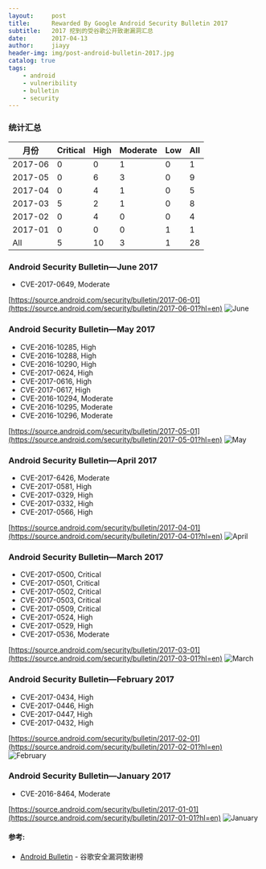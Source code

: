 ```yaml
---
layout:     post
title:      Rewarded By Google Android Security Bulletin 2017 
subtitle:   2017 挖到的受谷歌公开致谢漏洞汇总
date:       2017-04-13
author:     jiayy
header-img: img/post-android-bulletin-2017.jpg
catalog: true
tags:
    - android
    - vulneribility
    - bulletin
    - security
---
```


### 统计汇总

<table><thead>
<tr>
<th>月份</th>
<th>Critical</th>
<th>High</th>
<th>Moderate</th>
<th>Low</th>
<th>All</th>
</tr>
</thead><tbody>
<tr>
<tr>
<td>2017-06</td>
<td>0</td>
<td>0</td>
<td>1</td>
<td>0</td>
<td>1</td>
</tr>
<td>2017-05</td>
<td>0</td>
<td>6</td>
<td>3</td>
<td>0</td>
<td>9</td>
</tr>
<tr>
<td>2017-04</td>
<td>0</td>
<td>4</td>
<td>1</td>
<td>0</td>
<td>5</td>
</tr>
<tr>
<td>2017-03</td>
<td>5</td>
<td>2</td>
<td>1</td>
<td>0</td>
<td>8</td>
</tr>
<tr>
<td>2017-02</td>
<td>0</td>
<td>4</td>
<td>0</td>
<td>0</td>
<td>4</td>
</tr>
<tr>
<td>2017-01</td>
<td>0</td>
<td>0</td>
<td>0</td>
<td>1</td>
<td>1</td>
</tr>
<tr>
<td>All</td>
<td>5</td>
<td>10</td>
<td>3</td>
<td>1</td>
<td>28</td>
</tr>
</tbody></table>

### Android Security Bulletin—June 2017

* CVE-2017-0649, Moderate

[https://source.android.com/security/bulletin/2017-06-01](https://source.android.com/security/bulletin/2017-06-01?hl=en)
![June](https://cl.ly/2P330B0N3m0T/bulletin-20170601.png)

### Android Security Bulletin—May 2017

* CVE-2016-10285, High 
* CVE-2016-10288, High
* CVE-2016-10290, High 
* CVE-2017-0624, High 
* CVE-2017-0616, High 
* CVE-2017-0617, High 
* CVE-2016-10294, Moderate 
* CVE-2016-10295, Moderate 
* CVE-2016-10296, Moderate

[https://source.android.com/security/bulletin/2017-05-01](https://source.android.com/security/bulletin/2017-05-01?hl=en)
![May](https://cl.ly/1O082234341w/bulletin-20170501.png)

### Android Security Bulletin—April 2017

* CVE-2017-6426, Moderate
* CVE-2017-0581, High
* CVE-2017-0329, High
* CVE-2017-0332, High
* CVE-2017-0566, High

[https://source.android.com/security/bulletin/2017-04-01](https://source.android.com/security/bulletin/2017-04-01?hl=en)
![April](https://cl.ly/3k1a1N1j2f3W/bulletin-20170401.png)

### Android Security Bulletin—March 2017

* CVE-2017-0500, Critical
* CVE-2017-0501, Critical
* CVE-2017-0502, Critical
* CVE-2017-0503, Critical
* CVE-2017-0509, Critical
* CVE-2017-0524, High
* CVE-2017-0529, High
* CVE-2017-0536, Moderate

[https://source.android.com/security/bulletin/2017-03-01](https://source.android.com/security/bulletin/2017-03-01?hl=en)
![March](https://cl.ly/2H1X3I1y2W0g/bulletin-20170301.png)

### Android Security Bulletin—February 2017

* CVE-2017-0434, High 
* CVE-2017-0446, High 
* CVE-2017-0447, High 
* CVE-2017-0432, High

[https://source.android.com/security/bulletin/2017-02-01](https://source.android.com/security/bulletin/2017-02-01?hl=en)
![February](https://cl.ly/0M2K0Z182i0D/bulletin-20170201.png)

### Android Security Bulletin—January 2017

* CVE-2016-8464, Moderate

[https://source.android.com/security/bulletin/2017-01-01](https://source.android.com/security/bulletin/2017-01-01?hl=en)
![January](https://cl.ly/212V2k3M0T2D/bulletin-20170101.png)


#### 参考:

- [Android Bulletin](https://source.android.com/security/bulletin/) - 谷歌安全漏洞致谢榜
